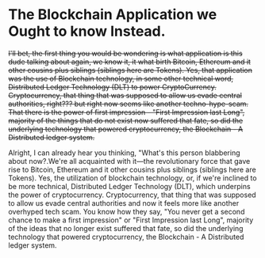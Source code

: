 # The Blockchain Application we Ought to know Instead.

~~I'll bet, the first thing you would be wondering is what application is this dude talking about again, we know it, it what birth Bitcoin, Ethereum and it other cousins plus siblings (siblings here are Tokens). Yes, that application was the use of Blockchain technology, in some other technical word, Distributed Ledger Technology (DLT) to power CryptoCurrency. Cryptocurrency, that thing that was supposed to allow us evade central authorities, right??? but right now seems like another techno-hype-scam. That there is the power of first impression - "First Impression last Long", majority of the things that do not exist now suffered that fate, so did the underlying technology that powered cryptocurrency, the Blockchain - A Distributed ledger system.~~

Alright, I can already hear you thinking, "What's this person blabbering about now?.We're all acquainted with it—the revolutionary force that gave rise to Bitcoin, Ethereum and it other cousins plus siblings (siblings here are Tokens). Yes, the utilization of blockchain technology, or, if we're inclined to be more technical, Distributed Ledger Technology (DLT), which underpins the power of cryptocurrency. Cryptocurrency, that thing that was supposed to allow us evade central authorities and now  it feels more like another overhyped tech scam. You know how they say, "You never get a second chance to make a first impression" or "First Impression last Long", majority of the ideas that no longer exist suffered that fate, so did the underlying technology that powered cryptocurrency, the Blockchain - A Distributed ledger system.